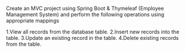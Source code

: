 Create an MVC project using Spring Boot & Thymeleaf (Employee Management System) and perform the following operations using appropriate mappings

1.View all records from the database table.
2.Insert new records into the table.
3.Update an existing record in the table.
4.Delete existing records from the table.
